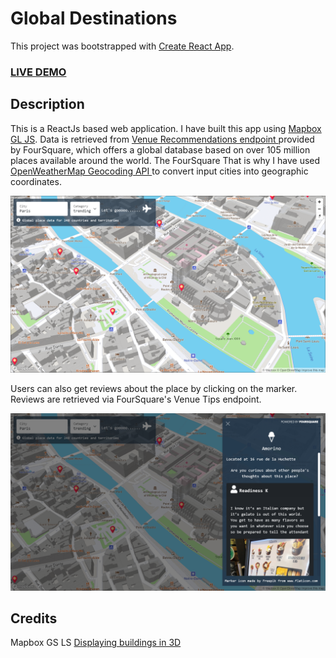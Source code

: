 # Global Destinations

This project was bootstrapped with [Create React App](https://github.com/facebook/create-react-app).

### <a href="https://vinguyen3747.github.io/Global-destinations/">LIVE DEMO</a>

## Description
This is a ReactJs based web application. I have built this app using <a href="https://docs.mapbox.com/mapbox-gl-js/api/">Mapbox GL JS</a>. Data is retrieved from <a href="https://developer.foursquare.com/docs/api-reference/venues/explore/">Venue Recommendations endpoint </a> provided by FourSquare, which offers a global database based on over 105 million places available around the world. The FourSquare That is why I have used <a href="https://openweathermap.org/api/geocoding-api">OpenWeatherMap Geocoding API </a>to convert input cities into geographic coordinates.

![Screenshot of the application](screenshot1.jpg?raw=true "Screenshot of the application")

Users can also get reviews about the place by clicking on the marker. Reviews are retrieved via FourSquare's Venue Tips endpoint.

![Details of each place](screenshot2.jpg?raw=true "Details of each place")

## Credits
Mapbox GS LS
<a href="https://docs.mapbox.com/mapbox-gl-js/example/3d-buildings/">Displaying buildings in 3D</a>

